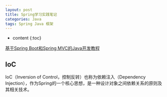 ```yaml
---
layout: post
title: Spring学习实践笔记
categories: Java
tags: Spring Java 框架
---
```


* content
{:toc}

[基于Spring Boot和Spring MVC的Java开发教程](http://course.tianmaying.com/web-development/lesson/environment#0)

## IoC
IoC（Inversion of Control​，控制反转）也称为依赖注入（Dependency Injection），作为Spring的一个核心思想，是一种设计对象之间依赖关系的原则及其相关技术。
